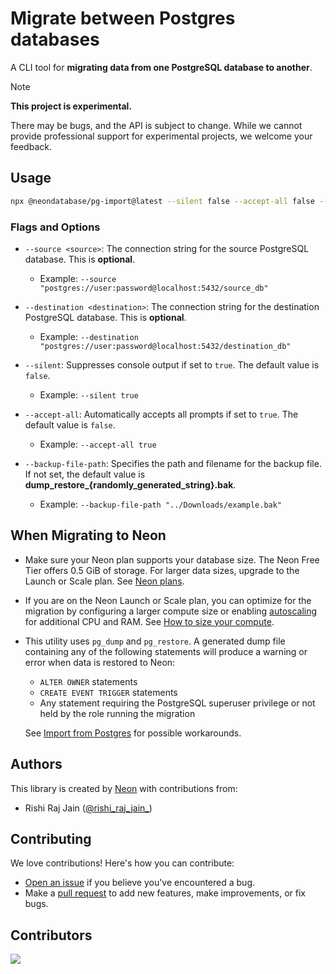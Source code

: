 # Migrate between Postgres databases

A CLI tool for **migrating data from one PostgreSQL database to another**.

> [!NOTE]  
> **This project is experimental.**
> 
> There may be bugs, and the API is subject to change. While we cannot provide professional support for experimental projects, we welcome your feedback.

## Usage

```sh
npx @neondatabase/pg-import@latest --silent false --accept-all false --source="pg-string" --destination="pg-string"
```

### Flags and Options

- `--source <source>`: The connection string for the source PostgreSQL database. This is **optional**.
  - Example: `--source "postgres://user:password@localhost:5432/source_db"`

- `--destination <destination>`: The connection string for the destination PostgreSQL database. This is **optional**.
  - Example: `--destination "postgres://user:password@localhost:5432/destination_db"`

- `--silent`: Suppresses console output if set to `true`. The default value is `false`.
  - Example: `--silent true`

- `--accept-all`: Automatically accepts all prompts if set to `true`. The default value is `false`.
  - Example: `--accept-all true`

- `--backup-file-path`: Specifies the path and filename for the backup file. If not set, the default value is **dump_restore_{randomly_generated_string}.bak**.
  - Example: `--backup-file-path "../Downloads/example.bak"`

## When Migrating to Neon

- Make sure your Neon plan supports your database size. The Neon Free Tier offers 0.5 GiB of storage. For larger data sizes, upgrade to the Launch or Scale plan. See [Neon plans](https://neon.tech/docs/introduction/plans).
- If you are on the Neon Launch or Scale plan, you can optimize for the migration by configuring a larger compute size or enabling [autoscaling](https://neon.tech/docs/introduction/autoscaling) for additional CPU and RAM. See [How to size your compute](https://neon.tech/docs/manage/endpoints#how-to-size-your-compute).
- This utility uses `pg_dump` and `pg_restore`. A generated dump file containing any of the following statements will produce a warning or error when data is restored to Neon:
  - `ALTER OWNER` statements
  - `CREATE EVENT TRIGGER` statements
  - Any statement requiring the PostgreSQL superuser privilege or not held by the role running the migration

  See [Import from Postgres](https://neon.tech/docs/import/import-from-postgres) for possible workarounds.

## Authors

This library is created by [Neon](https://neon.tech) with contributions from:

- Rishi Raj Jain ([@rishi_raj_jain_](https://twitter.com/rishi_raj_jain_))

## Contributing

We love contributions! Here's how you can contribute:

- [Open an issue](https://github.com/neondatabase/pg-import/issues) if you believe you've encountered a bug.
- Make a [pull request](https://github.com/neondatabase/pg-import/pull) to add new features, make improvements, or fix bugs.

## Contributors

<a href="https://github.com/neondatabase/pg-import/graphs/contributors">
  <img src="https://contrib.rocks/image?repo=neondatabase/pg-import&purge=1" />
</a>
